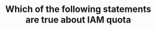 ---
layout: answer
title: "Which of the following statements are true about IAM quota"
blurb: "There's no need to know the exact quota numbers for various IAM entities. It's unlikely you'll need to know that 500 is the maximum number of groups allow"
quid: 151
---